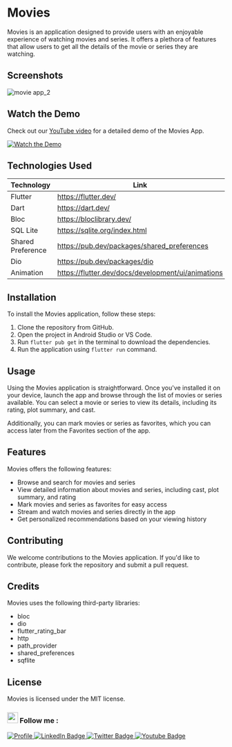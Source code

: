 # Movies

Movies is an application designed to provide users with an enjoyable experience of watching movies and series. It offers a plethora of features that allow users to get all the details of the movie or series they are watching.
## Screenshots
![movie app_2](https://user-images.githubusercontent.com/88144060/192527481-c412e96b-7ebb-4db4-ab84-4a472a13be4b.png)

## Watch the Demo

Check out our [YouTube video](https://youtu.be/glC6gbfso8Q?si=qw3wrm7Xg2DP05WC) for a detailed demo of the Movies App.

[![Watch the Demo](https://img.youtube.com/vi/glC6gbfso8Q/0.jpg)](https://youtu.be/glC6gbfso8Q?si=qw3wrm7Xg2DP05WC)

## Technologies Used

| Technology | Link |
| --- | --- |
| Flutter | https://flutter.dev/ |
| Dart | https://dart.dev/ |
| Bloc | https://bloclibrary.dev/ |
| SQL Lite | https://sqlite.org/index.html |
| Shared Preference | https://pub.dev/packages/shared_preferences |
| Dio | https://pub.dev/packages/dio |
| Animation | https://flutter.dev/docs/development/ui/animations |

## Installation

To install the Movies application, follow these steps:

1. Clone the repository from GitHub.
2. Open the project in Android Studio or VS Code.
3. Run `flutter pub get` in the terminal to download the dependencies.
4. Run the application using `flutter run` command.

## Usage

Using the Movies application is straightforward. Once you've installed it on your device, launch the app and browse through the list of movies or series available. You can select a movie or series to view its details, including its rating, plot summary, and cast.

Additionally, you can mark movies or series as favorites, which you can access later from the Favorites section of the app.

## Features

Movies offers the following features:

- Browse and search for movies and series
- View detailed information about movies and series, including cast, plot summary, and rating
- Mark movies and series as favorites for easy access
- Stream and watch movies and series directly in the app
- Get personalized recommendations based on your viewing history

## Contributing

We welcome contributions to the Movies application. If you'd like to contribute, please fork the repository and submit a pull request. 

## Credits

Movies uses the following third-party libraries:

- bloc
- dio
- flutter_rating_bar
- http
- path_provider
- shared_preferences
- sqflite

## License

Movies is licensed under the MIT license. 

### <img src="https://media.giphy.com/media/hvRJCLFzcasrR4ia7z/giphy.gif" width="25px"> Follow me :

<div id="badges">
<a href="https://abdurlahmanhatem.vercel.app/">
    <img src="https://img.shields.io/badge/Website-9cf?style=for-the-badge&logo=google-chrome&logoColor=white" alt="Profile "/>
  </a>
  
  <a href="https://www.linkedin.com/in/abdulrahman-hatem-64780a210">
    <img src="https://img.shields.io/badge/LinkedIn-blue?style=for-the-badge&logo=linkedin&logoColor=white" alt="LinkedIn Badge"/>
  </a>
  <a href="https://twitter.com/Abdelra87827997">
    <img src="https://img.shields.io/badge/Twitter-blue?style=for-the-badge&logo=twitter&logoColor=white" alt="Twitter Badge"/>
  </a>
   <a href="https://www.youtube.com/@AlHatemSoftware">
    <img src="https://img.shields.io/badge/YouTube-red?style=for-the-badge&logo=youtube&logoColor=white" alt="Youtube Badge"/>
  </a>
  
</div>

